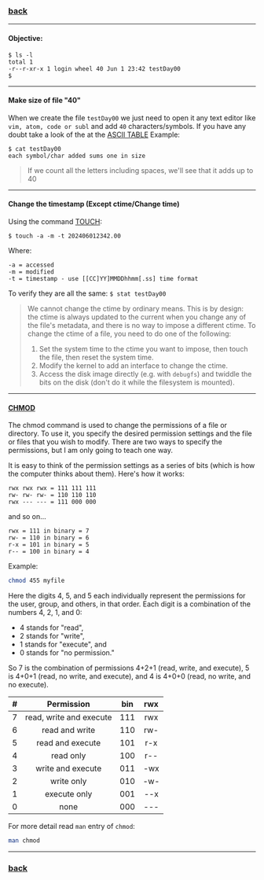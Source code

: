 ### [back](https://github.com/idevHive/42/tree/master/Piscines/C/Day00)

------------------------------------------
#### Objective:
```
$ ls -l
total 1
-r--r-xr-x 1 login wheel 40 Jun 1 23:42 testDay00
$
```

------------------------------------------
#### Make size of file "40"
When we create the file `testDay00` we just need to open it any text editor
like `vim, atom, code or subl` and add `40` characters/symbols.
If you have any doubt take a look of the at the
[ASCII TABLE](https://www.ascii-code.com/)
Example:
```
$ cat testDay00
each symbol/char added sums one in size
```
> If we count all the letters including spaces, we'll see that it adds up to 40

------------------------------------------
#### Change the timestamp (Except ctime/Change time)
Using the command [TOUCH](https://linux.die.net/man/1/touch):
```
$ touch -a -m -t 202406012342.00
```
Where:
```
-a = accessed
-m = modified
-t = timestamp - use [[CC]YY]MMDDhhmm[.ss] time format
```
To verify they are all the same: `$ stat testDay00`

>We cannot change the ctime by ordinary means. This is by design: the ctime
is always updated to the current when you change any of the file's metadata,
and there is no way to impose a different ctime. To change the ctime of a file,
you need to do one of the following:
> 1. Set the system time to the ctime you want to impose, then touch the file,
then reset the system time.
> 2. Modify the kernel to add an interface to change the ctime.
> 3. Access the disk image directly (e.g. with `debugfs`) and twiddle the bits
on the disk (don't do it while the filesystem is mounted).

------------------------------------------
#### [CHMOD](https://en.wikipedia.org/wiki/Chmod)
The chmod command is used to change the permissions of a file or directory.
To use it, you specify the desired permission settings and the file or files
that you wish to modify. There are two ways to specify the permissions, but
I am only going to teach one way.

It is easy to think of the permission settings as a series of bits
(which is how the computer thinks about them). Here's how it works:

```
rwx rwx rwx = 111 111 111
rw- rw- rw- = 110 110 110
rwx --- --- = 111 000 000
```
and so on...
```
rwx = 111 in binary = 7
rw- = 110 in binary = 6
r-x = 101 in binary = 5
r-- = 100 in binary = 4
```

Example:
```bash
chmod 455 myfile
```

Here the digits 4, 5, and 5 each individually represent the permissions for the
user, group, and others, in that order. Each digit is a combination of the
numbers 4, 2, 1, and 0:

* 4 stands for "read",
* 2 stands for "write",
* 1 stands for "execute", and
* 0 stands for "no permission."

So 7 is the combination of permissions 4+2+1 (read, write, and execute),
5 is 4+0+1 (read, no write, and execute), and 4 is 4+0+0
(read, no write, and no execute).

|  #  |       Permission        | bin | rwx |
|:---:|:-----------------------:|:---:|:---:|
|  7  | read, write and execute | 111 | rwx |
|  6  | read and write			| 110 | rw- |
|  5  | read and execute		| 101 | r-x |
|  4  | read only				| 100 | r-- |
|  3  | write and execute		| 011 | -wx |
|  2  | write only				| 010 | -w- |
|  1  | execute only			| 001 | --x |
|  0  | none					| 000 | --- |

For more detail read `man` entry of `chmod`:
```bash
man chmod
```
------------------------------------------
### [back](https://github.com/idevHive/42/tree/master/Piscines/C/Day00)
